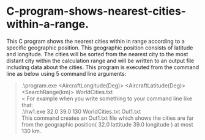 # C-program-shows-nearest-cities-within-a-range.
This C program shows the nearest cities within in range  according to a specific geographic position. This geographic position consists of latitude and longitude. The  cities will be sorted from the nearest city to the most distant city within the calculation range and will be written to an output file including data about the cities. This program is executed from the command line as below using 5 command line arguments: </br>
>.\program.exe <AircraftLongitude(Deg)> <AircraftLatitude(Deg)> <SearchRange(km)> WorldCities.txt <OutputFileName> </br>
<
For example when  you write  something to your command line like that: </br>
.\hw1.exe 32.0 39.0 130 WorldCities.txt Out1.txt </br>
This command creates an Out1.txt file which shows the cities are far from the geographic position( 32.0 lattitude 39.0 longitude ) at most 130 km.  
  

